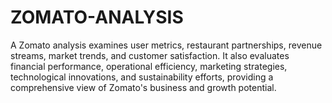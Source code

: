 # ZOMATO-ANALYSIS
A Zomato analysis examines user metrics, restaurant partnerships, revenue streams, market trends, and customer satisfaction. It also evaluates financial performance, operational efficiency, marketing strategies, technological innovations, and sustainability efforts, providing a comprehensive view of Zomato's business and growth potential.

